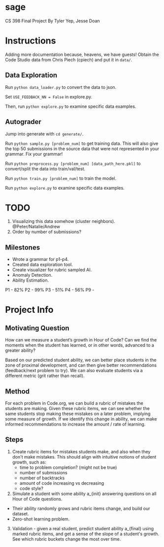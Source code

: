 # sage
CS 398 Final Project
By Tyler Yep, Jesse Doan

# Instructions
Adding more documentation because, heavens, we have guests!
Obtain the Code Studio data from Chris Piech (cpiech) and put it in `data/`.

## Data Exploration
Run `python data_loader.py` to convert the data to json.

Set `USE_FEEDBACK_NN = False` in explore.py.

Then, run `python explore.py` to examine specific data examples.

## Autograder
Jump into generate with `cd generate/`.

Run `python sample.py [problem_num]` to get training data. This will also give the top 50 submissions in the source data that were not represented in your grammar. Fix your grammar!

Run `python preprocess.py [problem_num] [data_path_here.pkl]` to convert/split the data into train/val/test.

Run `python train.py [problem_num]` to train the model.

Run `python explore.py` to examine specific data examples.


# TODO
1. Visualizing this data somehow (cluster neighbors). @Peter/Natalie/Andrew
2. Order by number of submissions?

## Milestones
- Wrote a grammar for p1-p4.
- Created data exploration tool.
- Create visualizer for rubric sampled AI.
- Anomaly Detection.
- Ability Estimation.

P1 - 82%
P2 - 99%
P3 - 51%
P4 - 56%
P9 -




# Project Info

## Motivating Question
How can we measure a student’s growth in Hour of Code? Can we find the moments when the student has learned, or in other words, advanced to a greater ability?

Based on our predicted student ability, we can better place students in the zone of proximal development, and can then give better recommendations (feedback/next problem to try). We can also evaluate students via a different metric (grit rather than recall).

## Method
For each problem in Code.org, we can build a rubric of mistakes the students are making. Given these rubric items, we can see whether the same students stop making these mistakes on a later problem, implying some measure of growth. If we identify this change in ability, we can make informed recommendations to increase the amount / rate of learning.

## Steps
1. Create rubric items for mistakes students make, and also when they don't make mistakes. This should align with intuitive notions of student growth, such as:
    * time to problem completion? (might not be true)
    * number of submissions
    * number of backtracks
    * amount of code increasing vs decreasing
    * code style?
2. Simulate a student with some ability a_{init} answering questions on all Hour of Code questions.
  * Their ability randomly grows and rubric items change, and build our dataset.
  * Zero-shot learning problem.
3. Validation - given a real student, predict student ability a_{final} using marked rubric items, and get a sense of the slope of a student's growth. See which rubric buckets change the most over time.
